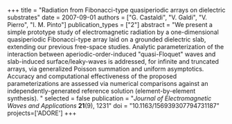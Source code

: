 +++
title = "Radiation from Fibonacci-type quasiperiodic arrays on dielectric substrates"
date = 2007-09-01
authors = ["G. Castaldi", "V. Galdi", "V. Pierro", "I. M. Pinto"]
publication_types = ["2"]
abstract = "We present a simple prototype study of electromagnetic radiation by a one-dimensional quasiperiodic Fibonacci-type array laid on a grounded dielectric slab, extending our previous free-space studies. Analytic parameterization of the interaction between aperiodic-order-induced \"quasi-Floquet\" waves and slab-induced surface/leaky-waves is addressed, for infinite and truncated arrays, via generalized Poisson summation and uniform asymptotics. Accuracy and computational effectiveness of the proposed parameterizations are assessed via numerical comparisons against an independently-generated reference solution (element-by-element synthesis). "
selected = false
publication = "*Journal of Electromagnetic Waves and Applications* **21**(9), 1231"
doi = "10.1163/156939307794731187"
projects=['ADORE']
+++
